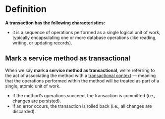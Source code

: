 # Definition
**A transaction has the following characteristics:**
- it is a sequence of operations performed as a single logical
unit of work, typically encapsulating one or more database
operations (like reading, writing, or updating records).

## Mark a service method as transactional
When we say **mark a service method as transactional**, we’re referring to the act of associating
the method with a [transactional context](../lifecycle/boundaries/transactional-context/transactional_context.md) — meaning that the operations performed within
the method will be treated as part of a single, atomic unit of work.
- if the method’s operations succeed, the transaction is committed (i.e., changes are persisted).
- if an error occurs, the transaction is rolled back (i.e., all changes are discarded).